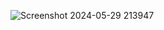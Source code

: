 ![Screenshot 2024-05-29 213947](https://github.com/annoydey/ChessGame/assets/43465122/d6f0f549-7f34-41b6-80ce-338596c148b5)
